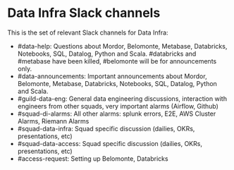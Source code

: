 # Data Infra Slack channels

This is the set of relevant Slack channels for Data Infra:

- #data-help: Questions about Mordor, Belomonte, Metabase, Databricks, Notebooks, SQL, Datalog, Python and Scala. #databricks and #metabase have been killed, #belomonte will be for announcements only.
- #data-announcements: Important announcements about Mordor, Belomonte, Metabase, Databricks, Notebooks, SQL, Datalog, Python and Scala.
- #guild-data-eng: General data engineering discussions, interaction with engineers from other squads, very important alarms (Airflow, Github)
- #squad-di-alarms: All other alarms: splunk errors, E2E, AWS Cluster Alarms, Riemann Alarms
- #squad-data-infra: Squad specific discussion (dailies, OKRs, presentations, etc)
- #squad-data-access: Squad specific discussion (dailies, OKRs, presentations, etc)
- #access-request: Setting up Belomonte, Databricks

